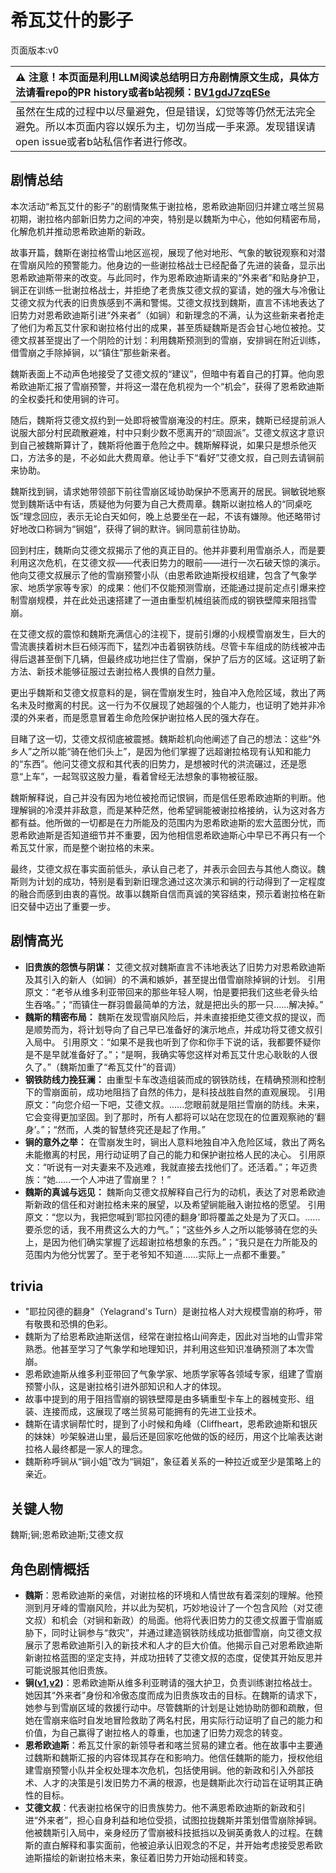 # 希瓦艾什的影子
页面版本:v0
 

| :warning: 注意！本页面是利用LLM阅读总结明日方舟剧情原文生成，具体方法请看repo的PR history或者b站视频：[BV1gdJ7zqESe](https://www.bilibili.com/video/BV1gdJ7zqESe/)         |
|:----------------------------|
| 虽然在生成的过程中以尽量避免，但是错误，幻觉等等仍然无法完全避免。所以本页面内容以娱乐为主，切勿当成一手来源。发现错误请open issue或者b站私信作者进行修改。|



## 剧情总结
本次活动“希瓦艾什的影子”的剧情聚焦于谢拉格，恩希欧迪斯回归并建立喀兰贸易初期，谢拉格内部新旧势力之间的冲突，特别是以魏斯为中心，他如何精密布局，化解危机并推动恩希欧迪斯的新政。

故事开篇，魏斯在谢拉格雪山地区巡视，展现了他对地形、气象的敏锐观察和对潜在雪崩风险的预警能力。他身边的一些谢拉格战士已经配备了先进的装备，显示出恩希欧迪斯带来的改变。与此同时，作为恩希欧迪斯请来的“外来者”和贴身护卫，锏正在训练一批谢拉格战士，并拒绝了老贵族艾德文叔的宴请，她的强大与冷傲让艾德文叔为代表的旧贵族感到不满和警惕。艾德文叔找到魏斯，直言不讳地表达了旧势力对恩希欧迪斯引进“外来者”（如锏）和新理念的不满，认为这些新来者抢走了他们为希瓦艾什家和谢拉格付出的成果，甚至质疑魏斯是否会甘心地位被抢。艾德文叔甚至提出了一个阴险的计划：利用魏斯预测到的雪崩，安排锏在附近训练，借雪崩之手除掉锏，以“镇住”那些新来者。

魏斯表面上不动声色地接受了艾德文叔的“建议”，但暗中有着自己的打算。他向恩希欧迪斯汇报了雪崩预警，并将这一潜在危机视为一个“机会”，获得了恩希欧迪斯的全权委托和使用锏的许可。

随后，魏斯将艾德文叔约到一处即将被雪崩淹没的村庄。原来，魏斯已经提前派人说服大部分村民疏散避难，村中只剩少数不愿离开的“顽固派”。艾德文叔这才意识到自己被魏斯算计了，魏斯将他置于危险之中。魏斯解释说，如果只是想杀他灭口，方法多的是，不必如此大费周章。他让手下“看好”艾德文叔，自己则去请锏前来协助。

魏斯找到锏，请求她带领部下前往雪崩区域协助保护不愿离开的居民。锏敏锐地察觉到魏斯话中有话，质疑他为何要为自己大费周章。魏斯以谢拉格人的“同桌吃饭”理念回应，表示无论白天如何，晚上总要坐在一起，不该有嫌隙。他还略带讨好地改口称锏为“锏姐”，获得了锏的默许。锏同意前往协助。

回到村庄，魏斯向艾德文叔揭示了他的真正目的。他并非要利用雪崩杀人，而是要利用这次危机，在艾德文叔——代表旧势力的眼前——进行一次石破天惊的演示。他向艾德文叔展示了他的雪崩预警小队（由恩希欧迪斯授权组建，包含了气象学家、地质学家等专家）的成果：他们不仅能预测雪崩，还能通过提前定点引爆来控制雪崩规模，并在此处迅速搭建了一道由重型机械组装而成的钢铁壁障来阻挡雪崩。

在艾德文叔的震惊和魏斯充满信心的注视下，提前引爆的小规模雪崩发生，巨大的雪流裹挟着树木巨石倾泻而下，猛烈冲击着钢铁防线。尽管卡车组成的防线被冲击得后退甚至倒下几辆，但最终成功地拦住了雪崩，保护了后方的区域。这证明了新方法、新技术能够征服过去谢拉格人畏惧的自然力量。

更出乎魏斯和艾德文叔意料的是，锏在雪崩发生时，独自冲入危险区域，救出了两名未及时撤离的村民。这一行为不仅展现了她超强的个人能力，也证明了她并非冷漠的外来者，而是愿意冒着生命危险保护谢拉格人民的强大存在。

目睹了这一切，艾德文叔彻底被震撼。魏斯趁机向他阐述了自己的想法：这些“外乡人”之所以能“骑在他们头上”，是因为他们掌握了远超谢拉格现有认知和能力的“东西”。他问艾德文叔和其代表的旧势力，是想被时代的洪流碾过，还是愿意“上车”，一起驾驭这股力量，看着曾经无法想象的事物被征服。

魏斯解释说，自己并没有因为地位被抢而记恨锏，而是信任恩希欧迪斯的判断。他理解锏的冷漠并非敌意，而是某种茫然，他希望锏能被谢拉格接纳，认为这对各方都有益。他所做的一切都是在力所能及的范围内为恩希欧迪斯的宏大蓝图分忧，而恩希欧迪斯是否知道细节并不重要，因为他相信恩希欧迪斯心中早已不再只有一个希瓦艾什家，而是整个谢拉格的未来。

最终，艾德文叔在事实面前低头，承认自己老了，并表示会回去与其他人商议。魏斯则为计划的成功，特别是看到新旧理念通过这次演示和锏的行动得到了一定程度的融合而感到由衷的喜悦。故事以魏斯自信而真诚的笑容结束，预示着谢拉格在新旧交替中迈出了重要一步。
## 剧情高光
*   **旧贵族的怨愤与阴谋：** 艾德文叔对魏斯直言不讳地表达了旧势力对恩希欧迪斯及其引入的新人（如锏）的不满和嫉妒，甚至提出借雪崩除掉锏的计划。
    引用原文：“老爷从维多利亚带回来的那些年轻人啊，怕是要把我们这些老骨头给生吞咯。”；“而镇住一群羽兽最简单的方法，就是把出头的那一只......解决掉。”
*   **魏斯的精密布局：** 魏斯在发现雪崩风险后，并未直接拒绝艾德文叔的提议，而是顺势而为，将计划导向了自己早已准备好的演示地点，并成功将艾德文叔引入局中。
    引用原文：“如果不是我也听到了你和你手下说的话，我都要怀疑你是不是早就准备好了。”；“是啊，我确实等您这样对希瓦艾什忠心耿耿的人很久了。”（魏斯加重了“希瓦艾什”的音调）
*   **钢铁防线力挽狂澜：** 由重型卡车改造组装而成的钢铁防线，在精确预测和控制下的雪崩面前，成功地阻挡了自然的伟力，是科技战胜自然的直观展现。
    引用原文：“向您介绍一下吧，艾德文叔。......您眼前就是阻拦雪崩的防线。未来，它会变得更加坚固。到了那时，所有人都将可以站在您现在的位置观察祂的‘翻身’。”；“然而，人类的智慧终究还是起了作用。”
*   **锏的意外之举：** 在雪崩发生时，锏出人意料地独自冲入危险区域，救出了两名未能撤离的村民，用行动证明了自己的能力和保护谢拉格人民的决心。
    引用原文：“听说有一对夫妻来不及逃难，我就直接去找他们了。还活着。”；年迈贵族：“她......一个人冲进了雪崩里？！”
*   **魏斯的真诚与远见：** 魏斯向艾德文叔解释自己行为的动机，表达了对恩希欧迪斯新政的信任和对谢拉格未来的展望，以及希望锏能融入谢拉格的愿望。
    引用原文：“您以为，我把您喊到‘耶拉冈德的翻身’即将覆盖之处是为了灭口。......要杀您的话，我不用费这么大的力气。”；“这些外乡人之所以能够骑在您的头上，是因为他们确实掌握了远超谢拉格想象的东西。”；“我只是在力所能及的范围内为他分忧罢了。至于老爷知不知道......实际上一点都不重要。”
## trivia
*   "耶拉冈德的翻身"（Yelagrand's Turn）是谢拉格人对大规模雪崩的称呼，带有敬畏和恐惧的色彩。
*   魏斯为了给恩希欧迪斯送信，经常在谢拉格山间奔走，因此对当地的山雪非常熟悉。他甚至学习了气象学和地理知识，并利用这些知识准确预测了本次雪崩。
*   恩希欧迪斯从维多利亚带回了气象学家、地质学家等各领域专家，组建了雪崩预警小队，这是谢拉格引进外部知识和人才的体现。
*   故事中提到的用于阻挡雪崩的钢铁壁障是由多辆重型卡车上的器械变形、组装、连接而成，这展现了喀兰贸易可能拥有的先进工业技术。
*   魏斯在请求锏帮忙时，提到了小时候和角峰（Cliffheart，恩希欧迪斯和银灰的妹妹）吵架躲进山里，最后还是回家吃他做的饭的经历，用这个比喻表达谢拉格人最终都是一家人的理念。
*   魏斯称呼锏从“锏小姐”改为“锏姐”，象征着关系的一种拉近或至少是策略上的亲近。
## 关键人物
魏斯;锏;恩希欧迪斯;艾德文叔
## 角色剧情概括
-   **魏斯**：恩希欧迪斯的亲信，对谢拉格的环境和人情世故有着深刻的理解。他预测到月牙峰的雪崩风险，并以此为契机，巧妙地设计了一个包含风险（对艾德文叔）和机会（对锏和新政）的局面。他将代表旧势力的艾德文叔置于雪崩威胁下，同时让锏参与“救灾”，并通过建造钢铁防线成功抵御雪崩，向艾德文叔展示了恩希欧迪斯引入的新技术和人才的巨大价值。他揭示自己对恩希欧迪斯新谢拉格蓝图的坚定支持，并成功扭转了艾德文叔的态度，促使其开始反思并可能说服其他旧贵族。
-   **锏([v1](../chars/char_4116_blkkgt.md),[v2](../char_v3/char_4116_blkkgt.md))**：恩希欧迪斯从维多利亚聘请的强大护卫，负责训练谢拉格战士。她因其“外来者”身份和冷傲态度而成为旧贵族攻击的目标。在魏斯的请求下，她参与到雪崩区域的救援行动中。尽管魏斯的计划是让她协助防御和疏散，但她在雪崩来临时自发地冒险救助了两名村民，用实际行动证明了自己的能力和价值，为自己赢得了谢拉格人的尊重，也加速了旧势力观念的转变。
-   **恩希欧迪斯**：希瓦艾什家的新领导者和喀兰贸易的建立者。他在故事中主要通过魏斯和魏斯汇报的内容体现其存在和影响力。他信任魏斯的能力，授权他组建雪崩预警小队并全权处理本次危机，包括使用锏。他的新政和引入外部技术、人才的决策是引发旧势力不满的根源，也是魏斯此次行动旨在证明其正确性的目标。
-   **艾德文叔**：代表谢拉格保守的旧贵族势力。他不满恩希欧迪斯的新政和引进“外来者”，担心自身利益和地位受损，试图拉拢魏斯并策划借雪崩除掉锏。他被魏斯引入局中，亲身经历了雪崩被科技抵挡以及锏英勇救人的过程。在魏斯的直白解释和事实面前，他被迫承认旧观念的不足，并开始考虑接受恩希欧迪斯描绘的新谢拉格未来，象征着旧势力开始动摇和转变。